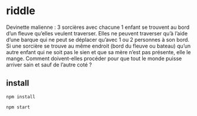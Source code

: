 # riddle

Devinette malienne : 3 sorcières avec chacune 1 enfant se trouvent au bord d’un fleuve qu’elles veulent traverser. Elles ne peuvent traverser qu’à l’aide d’une barque qui ne peut se déplacer qu’avec 1 ou 2 personnes à son bord. Si une sorcière se trouve au même endroit (bord du fleuve ou bateau) qu’un autre enfant qui ne soit pas le sien et que sa mère n’est pas présente, elle le mange. Comment doivent-elles procéder pour que tout le monde puisse arriver sain et sauf de l’autre coté ?

## install

`npm install`

`npm start`
